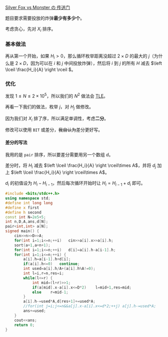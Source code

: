 [Silver Fox vs Monster の 传送门](https://www.luogu.com.cn/problem/AT_abc153_f)

题目要求需要投放的炸弹**最少有多少个**。

考虑贪心，先对 $X_i$ 排序。

### 基本做法

再从第一个开始，如果 $H_i>0$，那么循环枚举距离没超过 $2\times D$ 的最大的 $j$（为什么是 $2\times D$，因为可以在 $i$ 和 $j$ 中间投放炸弹），然后将 $i$ 到 $j$ 的所有 $H$ 减去 $\left \lceil \frac{H_i}{A}  \right \rceil $。

### 优化

发现 $1\leq N\leq 2\times 10^5$，所以我们的 $N^2$ 做法会 [TLE](https://atcoder.jp/contests/abc153/submissions/40169680)。

再看一下我们的做法，枚举 $j$，对 $H_j$ 做修改。

因为我们对 $X_i$ 排了序，所以满足单调性，考虑**二分**。

修改可以使用 `BIT` 或差分，~~我自认为~~差分更好写。

#### 差分的写法

我用的是 `pair` 排序，所以要差分需要用另一个数组 $d$。

差分时，将 $H_i$ 减去 $\left \lceil \frac{H_i}{A}  \right \rceil\times A$，并将 $d_j$ 加上 $\left \lceil \frac{H_i}{A}  \right \rceil\times A$。

$d_i$ 的初值设为 $H_i-H_{i-1}$，然后每次循环开始时让 $H_i=H_{i-1}+d_i$ 即可。

```cpp
#include <bits/stdc++.h>
using namespace std;
#define int long long
#define x first
#define h second
const int N=2e5+5;
int n,D,A,ans,d[N];
pair<int,int> a[N];
signed main() {
	cin>>n>>D>>A;
	for(int i=1;i<=n;++i)	cin>>a[i].x>>a[i].h;
	sort(a+1,a+n+1);
	for(int i=1;i<=n;++i)	d[i]=a[i].h-a[i-1].h;
	for(int i=1;i<=n;++i) {
		a[i].h=a[i-1].h+d[i];
		if(a[i].h<=0)	continue;
		int used=a[i].h/A+(a[i].h%A!=0);
		int l=i,r=n,res=i;
		while(l<=r) {
			int mid=(l+r)>>1;
			if(a[mid].x-a[i].x<=D*2)	l=mid+1,res=mid;
			else	r=mid-1;
		}
		a[i].h-=used*A,d[res+1]+=used*A;
		//for(int j=i;j<=n&&a[j].x-a[i].x<=d*2;++j)	a[j].h-=used*A;
		ans+=used;
	}
	cout<<ans;
	return 0;
}
```